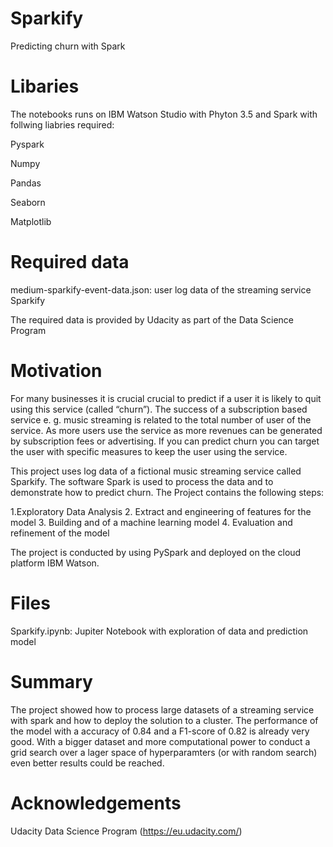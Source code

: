 # Sparkify
Predicting churn with Spark

# Libaries

 The notebooks runs on IBM Watson Studio with Phyton 3.5 and Spark with follwing liabries required:
 
  Pyspark
  
  Numpy
  
  Pandas
  
  Seaborn
  
  Matplotlib
  
 # Required data
 
 medium-sparkify-event-data.json: user log data of the streaming service Sparkify
 
 The required data is provided by Udacity as part of the Data Science Program
 
 
# Motivation
For many businesses it is crucial crucial to predict if a user it is likely to quit using this service (called “churn”). The success of a subscription based service e. g. music streaming is related to the total number of user of the service. As more users use the service as more revenues can be generated by subscription fees or advertising. If you can predict churn you can target the user with specific measures to keep the user using the service.

This project uses log data of a fictional music streaming service called Sparkify. The software Spark is used to process the data and to demonstrate how to predict churn. The Project contains the following steps:

1.Exploratory Data Analysis
2. Extract and engineering of features for the model
3. Building and of a machine learning model
4. Evaluation and refinement of the model

The project is conducted by using PySpark and deployed on the cloud platform IBM Watson.
# Files
Sparkify.ipynb: 
Jupiter Notebook with exploration of data and prediction model


# Summary

The project showed how to process large datasets of a streaming service with spark and how to deploy the solution to a cluster. The performance of the model with a accuracy of 0.84 and a F1-score of 0.82 is already very good. With a bigger dataset and more computational power to conduct a grid search over a lager space of hyperparamters (or with random search) even better results could be reached.

# Acknowledgements

Udacity Data Science Program (https://eu.udacity.com/)
 

